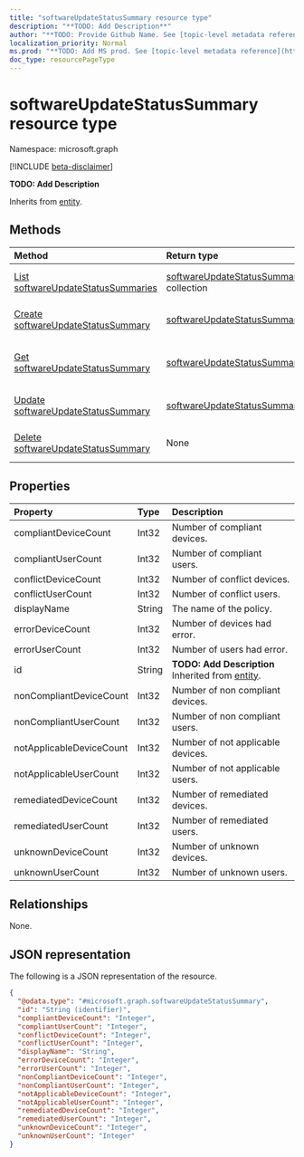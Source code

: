 ```yaml
---
title: "softwareUpdateStatusSummary resource type"
description: "**TODO: Add Description**"
author: "**TODO: Provide Github Name. See [topic-level metadata reference](https://msgo.azurewebsites.net/add/document/guidelines/metadata.html#topic-level-metadata)**"
localization_priority: Normal
ms.prod: "**TODO: Add MS prod. See [topic-level metadata reference](https://msgo.azurewebsites.net/add/document/guidelines/metadata.html#topic-level-metadata)**"
doc_type: resourcePageType
---
```


# softwareUpdateStatusSummary resource type

Namespace: microsoft.graph

[!INCLUDE [beta-disclaimer](../../includes/beta-disclaimer.md)]

**TODO: Add Description**


Inherits from [entity](../resources/entity.md).

## Methods
|Method|Return type|Description|
|:---|:---|:---|
|[List softwareUpdateStatusSummaries](../api/softwareupdatestatussummary-list.md)|[softwareUpdateStatusSummary](../resources/softwareupdatestatussummary.md) collection|Get a list of the [softwareUpdateStatusSummary](../resources/softwareupdatestatussummary.md) objects and their properties.|
|[Create softwareUpdateStatusSummary](../api/softwareupdatestatussummary-create.md)|[softwareUpdateStatusSummary](../resources/softwareupdatestatussummary.md)|Create a new [softwareUpdateStatusSummary](../resources/softwareupdatestatussummary.md) object.|
|[Get softwareUpdateStatusSummary](../api/softwareupdatestatussummary-get.md)|[softwareUpdateStatusSummary](../resources/softwareupdatestatussummary.md)|Read the properties and relationships of a [softwareUpdateStatusSummary](../resources/softwareupdatestatussummary.md) object.|
|[Update softwareUpdateStatusSummary](../api/softwareupdatestatussummary-update.md)|[softwareUpdateStatusSummary](../resources/softwareupdatestatussummary.md)|Update the properties of a [softwareUpdateStatusSummary](../resources/softwareupdatestatussummary.md) object.|
|[Delete softwareUpdateStatusSummary](../api/softwareupdatestatussummary-delete.md)|None|Deletes a [softwareUpdateStatusSummary](../resources/softwareupdatestatussummary.md) object.|

## Properties
|Property|Type|Description|
|:---|:---|:---|
|compliantDeviceCount|Int32|Number of compliant devices.|
|compliantUserCount|Int32|Number of compliant users.|
|conflictDeviceCount|Int32|Number of conflict devices.|
|conflictUserCount|Int32|Number of conflict users.|
|displayName|String|The name of the policy.|
|errorDeviceCount|Int32|Number of devices had error.|
|errorUserCount|Int32|Number of users had error.|
|id|String|**TODO: Add Description** Inherited from [entity](../resources/entity.md).|
|nonCompliantDeviceCount|Int32|Number of non compliant devices.|
|nonCompliantUserCount|Int32|Number of non compliant users.|
|notApplicableDeviceCount|Int32|Number of not applicable devices.|
|notApplicableUserCount|Int32|Number of not applicable users.|
|remediatedDeviceCount|Int32|Number of remediated devices.|
|remediatedUserCount|Int32|Number of remediated users.|
|unknownDeviceCount|Int32|Number of unknown devices.|
|unknownUserCount|Int32|Number of unknown users.|

## Relationships
None.

## JSON representation
The following is a JSON representation of the resource.
<!-- {
  "blockType": "resource",
  "keyProperty": "id",
  "@odata.type": "microsoft.graph.softwareUpdateStatusSummary",
  "baseType": "microsoft.graph.entity",
  "openType": false
}
-->
``` json
{
  "@odata.type": "#microsoft.graph.softwareUpdateStatusSummary",
  "id": "String (identifier)",
  "compliantDeviceCount": "Integer",
  "compliantUserCount": "Integer",
  "conflictDeviceCount": "Integer",
  "conflictUserCount": "Integer",
  "displayName": "String",
  "errorDeviceCount": "Integer",
  "errorUserCount": "Integer",
  "nonCompliantDeviceCount": "Integer",
  "nonCompliantUserCount": "Integer",
  "notApplicableDeviceCount": "Integer",
  "notApplicableUserCount": "Integer",
  "remediatedDeviceCount": "Integer",
  "remediatedUserCount": "Integer",
  "unknownDeviceCount": "Integer",
  "unknownUserCount": "Integer"
}
```

